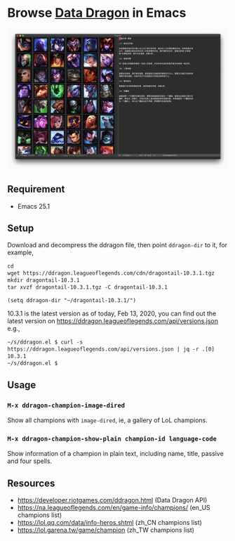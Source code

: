 # Browse [Data Dragon](https://developer.riotgames.com/ddragon.html) in Emacs

![Image of champions and Teemo](Teeeemo.png)

## Requirement

- Emacs 25.1

## Setup

Download and decompress the ddragon file, then point `ddragon-dir` to it, for example,

``` shell
cd
wget https://ddragon.leagueoflegends.com/cdn/dragontail-10.3.1.tgz
mkdir dragontail-10.3.1
tar xvzf dragontail-10.3.1.tgz -C dragontail-10.3.1
```

``` emacs-lisp
(setq ddragon-dir "~/dragontail-10.3.1/")
```

10.3.1 is the latest version as of today, Feb 13, 2020, you can find out the
latest version on https://ddragon.leagueoflegends.com/api/versions.json e.g.,

``` shell
~/s/ddragon.el $ curl -s https://ddragon.leagueoflegends.com/api/versions.json | jq -r .[0]
10.3.1
~/s/ddragon.el $
```

## Usage

### `M-x ddragon-champion-image-dired`

Show all champions with `image-dired`, ie, a gallery of LoL champions.

### `M-x ddragon-champion-show-plain champion-id language-code`

Show information of a champion in plain text, including name, title, passive and
four spells.

## Resources

- https://developer.riotgames.com/ddragon.html (Data Dragon API)
- https://na.leagueoflegends.com/en/game-info/champions/ (en_US champions list)
- https://lol.qq.com/data/info-heros.shtml (zh_CN champions list)
- https://lol.garena.tw/game/champion (zh_TW champions list)
